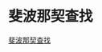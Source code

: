 # 斐波那契查找
[斐波那契查找](https://aiwithcloud.com/2021/07/16/%e6%96%90%e6%b3%a2%e9%82%a3%e5%a5%91%e6%9f%a5%e6%89%be/)